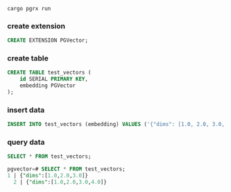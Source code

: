 `cargo pgrx run`

### create extension
```sql
CREATE EXTENSION PGVector;
```

### create table
```sql
CREATE TABLE test_vectors (
    id SERIAL PRIMARY KEY,
    embedding PGVector
);
```

### insert data
```sql
INSERT INTO test_vectors (embedding) VALUES ('{"dims": [1.0, 2.0, 3.0, 4.0]}');
```

### query data
```sql
SELECT * FROM test_vectors;

pgvector=# SELECT * FROM test_vectors;
1 | {"dims":[1.0,2.0,3.0]}
  2 | {"dims":[1.0,2.0,3.0,4.0]}

```

